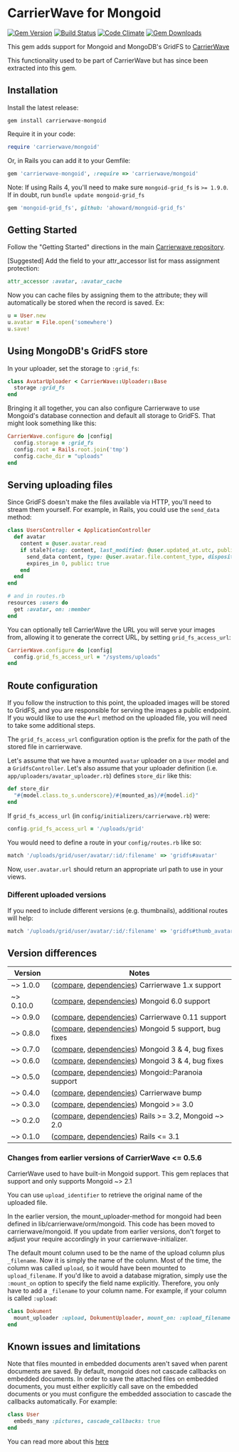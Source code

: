 # CarrierWave for Mongoid

[![Gem Version](http://img.shields.io/gem/v/carrierwave-mongoid.svg)](https://rubygems.org/gems/carrierwave-mongoid)
[![Build Status](https://travis-ci.org/carrierwaveuploader/carrierwave-mongoid.svg)](http://travis-ci.org/carrierwaveuploader/carrierwave-mongoid)
[![Code Climate](http://img.shields.io/codeclimate/github/carrierwaveuploader/carrierwave-mongoid.svg)](https://codeclimate.com/github/carrierwaveuploader/carrierwave-mongoid)
[![Gem Downloads](https://img.shields.io/gem/dt/carrierwave-mongoid.svg)](https://rubygems.org/gems/carrierwave-mongoid)

This gem adds support for Mongoid and MongoDB's GridFS to
[CarrierWave](https://github.com/carrierwaveuploader/carrierwave/)

This functionality used to be part of CarrierWave but has since been extracted
into this gem.

## Installation

Install the latest release:

    gem install carrierwave-mongoid

Require it in your code:

```ruby
require 'carrierwave/mongoid'
```

Or, in Rails you can add it to your Gemfile:

```ruby
gem 'carrierwave-mongoid', :require => 'carrierwave/mongoid'
```

Note: If using Rails 4, you'll need to make sure `mongoid-grid_fs` is `>= 1.9.0`.
If in doubt, run `bundle update mongoid-grid_fs`

```ruby
gem 'mongoid-grid_fs', github: 'ahoward/mongoid-grid_fs'
```

## Getting Started

Follow the "Getting Started" directions in the main
[Carrierwave repository](https://github.com/carrierwaveuploader/carrierwave/).

[Suggested] Add the field to your attr_accessor list for mass assignment
protection:

```ruby
attr_accessor :avatar, :avatar_cache
```

Now you can cache files by assigning them to the attribute; they will
automatically be stored when the record is saved. Ex:

```ruby
u = User.new
u.avatar = File.open('somewhere')
u.save!
```

## Using MongoDB's GridFS store

In your uploader, set the storage to `:grid_fs`:

```ruby
class AvatarUploader < CarrierWave::Uploader::Base
  storage :grid_fs
end
```

Bringing it all together, you can also configure Carrierwave to use Mongoid's
database connection and default all storage to GridFS. That might look something
like this:

```ruby
CarrierWave.configure do |config|
  config.storage = :grid_fs
  config.root = Rails.root.join('tmp')
  config.cache_dir = "uploads"
end
```

## Serving uploading files

Since GridFS doesn't make the files available via HTTP, you'll need to stream
them yourself. For example, in Rails, you could use the `send_data` method:

```ruby
class UsersController < ApplicationController
  def avatar
    content = @user.avatar.read
    if stale?(etag: content, last_modified: @user.updated_at.utc, public: true)
      send_data content, type: @user.avatar.file.content_type, disposition: "inline"
      expires_in 0, public: true
    end
  end
end

# and in routes.rb
resources :users do
  get :avatar, on: :member
end
```

You can optionally tell CarrierWave the URL you will serve your images from,
allowing it to generate the correct URL, by setting `grid_fs_access_url`:

```ruby
CarrierWave.configure do |config|
  config.grid_fs_access_url = "/systems/uploads"
end
```

## Route configuration

If you follow the instruction to this point, the uploaded images will be
stored to GridFS, and you are responsible for serving the images a public
endpoint. If you would like to use the `#url` method on the uploaded file, you
will need to take some additional steps.

The `grid_fs_access_url` configuration option is the prefix for the path of
the stored file in carrierwave.

Let's assume that we have a mounted `avatar` uploader on a `User` model and a
`GridfsController`. Let's also assume that your uploader definition
(i.e. `app/uploaders/avatar_uploader.rb`) defines `store_dir` like this:

```ruby
def store_dir
  "#{model.class.to_s.underscore}/#{mounted_as}/#{model.id}"
end
```

If `grid_fs_access_url` (in `config/initializers/carrierwave.rb`) were:

```ruby
config.grid_fs_access_url = '/uploads/grid'
```

You would need to define a route in your `config/routes.rb` like so:

```ruby
match '/uploads/grid/user/avatar/:id/:filename' => 'gridfs#avatar'
```

Now, `user.avatar.url` should return an appropriate url path to use in your
views.

### Different uploaded versions

If you need to include different versions (e.g. thumbnails), additional routes
will help:

```ruby
match '/uploads/grid/user/avatar/:id/:filename' => 'gridfs#thumb_avatar', constraints: { filename: /thumb.*/ }
```

## Version differences

| Version   | Notes                                                                           |
|-----------|---------------------------------------------------------------------------------|
| ~> 1.0.0  | ([compare][compare-1.0], [dependencies][deps-1.0]) Carrierwave 1.x support      |
| ~> 0.10.0 | ([compare][compare-0.10], [dependencies][deps-0.10]) Mongoid 6.0  support       |
| ~> 0.9.0  | ([compare][compare-0.9], [dependencies][deps-0.9]) Carrierwave 0.11 support     |
| ~> 0.8.0  | ([compare][compare-0.8], [dependencies][deps-0.8]) Mongoid 5 support, bug fixes |
| ~> 0.7.0  | ([compare][compare-0.7], [dependencies][deps-0.7]) Mongoid 3 & 4, bug fixes     |
| ~> 0.6.0  | ([compare][compare-0.6], [dependencies][deps-0.6]) Mongoid 3 & 4, bug fixes     |
| ~> 0.5.0  | ([compare][compare-0.5], [dependencies][deps-0.5]) Mongoid::Paranoia support    |
| ~> 0.4.0  | ([compare][compare-0.4], [dependencies][deps-0.4]) Carrierwave bump             |
| ~> 0.3.0  | ([compare][compare-0.3], [dependencies][deps-0.3]) Mongoid >= 3.0               |
| ~> 0.2.0  | ([compare][compare-0.2], [dependencies][deps-0.2]) Rails >= 3.2, Mongoid ~> 2.0 |
| ~> 0.1.0  | ([compare][compare-0.1], [dependencies][deps-0.1]) Rails <= 3.1                 |

[compare-1.0]: https://github.com/carrierwaveuploader/carrierwave-mongoid/compare/v0.10.0...v1.0.0
[compare-0.10]: https://github.com/carrierwaveuploader/carrierwave-mongoid/compare/v0.9.0...v0.10.0
[compare-0.9]: https://github.com/carrierwaveuploader/carrierwave-mongoid/compare/v0.8.1...v0.9.0
[compare-0.8]: https://github.com/carrierwaveuploader/carrierwave-mongoid/compare/v0.7.1...v0.8.1
[compare-0.7]: https://github.com/carrierwaveuploader/carrierwave-mongoid/compare/v0.6.3...v0.7.1
[compare-0.6]: https://github.com/carrierwaveuploader/carrierwave-mongoid/compare/v0.5.0...v0.6.3
[compare-0.5]: https://github.com/carrierwaveuploader/carrierwave-mongoid/compare/v0.4.0...v0.5.0
[compare-0.4]: https://github.com/carrierwaveuploader/carrierwave-mongoid/compare/v0.3.1...v0.4.0
[compare-0.3]: https://github.com/carrierwaveuploader/carrierwave-mongoid/compare/v0.2.1...v0.3.1
[compare-0.2]: https://github.com/carrierwaveuploader/carrierwave-mongoid/compare/v0.1.7...v0.2.2
[compare-0.1]: https://github.com/carrierwaveuploader/carrierwave-mongoid/compare/v0.1.1...v0.1.7

[deps-1.0]: https://rubygems.org/gems/carrierwave-mongoid/versions/1.0.0
[deps-0.10]: https://rubygems.org/gems/carrierwave-mongoid/versions/0.10.0
[deps-0.9]: https://rubygems.org/gems/carrierwave-mongoid/versions/0.9.0
[deps-0.8]: https://rubygems.org/gems/carrierwave-mongoid/versions/0.8.1
[deps-0.7]: https://rubygems.org/gems/carrierwave-mongoid/versions/0.7.1
[deps-0.6]: https://rubygems.org/gems/carrierwave-mongoid/versions/0.6.3
[deps-0.5]: https://rubygems.org/gems/carrierwave-mongoid/versions/0.5.0
[deps-0.4]: https://rubygems.org/gems/carrierwave-mongoid/versions/0.4.0
[deps-0.3]: https://rubygems.org/gems/carrierwave-mongoid/versions/0.3.1
[deps-0.2]: https://rubygems.org/gems/carrierwave-mongoid/versions/0.2.2
[deps-0.1]: https://rubygems.org/gems/carrierwave-mongoid/versions/0.1.7

### Changes from earlier versions of CarrierWave <= 0.5.6

CarrierWave used to have built-in Mongoid support. This gem replaces that
support and only supports Mongoid ~> 2.1

You can use `upload_identifier` to retrieve the original name of the uploaded file.

In the earlier version, the mount_uploader-method for mongoid had been defined
in lib/carrierwave/orm/mongoid. This code has been moved to
carrierwave/mongoid. If you update from earlier versions, don't forget to adjust
your require accordingly in your carrierwave-initializer.

The default mount column used to be the name of the upload column plus
`_filename`. Now it is simply the name of the column. Most of the time, the
column was called `upload`, so it would have been mounted to `upload_filename`.
If you'd like to avoid a database migration, simply use the `:mount_on` option
to specify the field name explicitly. Therefore, you only have to add a
`_filename` to your column name. For example, if your column is called
`:upload`:

```ruby
class Dokument
  mount_uploader :upload, DokumentUploader, mount_on: :upload_filename
end
```

## Known issues and limitations

Note that files mounted in embedded documents aren't saved when parent documents
are saved. By default, mongoid does not cascade callbacks on embedded
documents. In order to save the attached files on embedded documents, you must
either explicitly call save on the embedded documents or you must configure the
embedded association to cascade the callbacks automatically. For example:

```ruby
class User
  embeds_many :pictures, cascade_callbacks: true
end
```

You can read more about this [here](https://github.com/carrierwaveuploader/carrierwave/issues#issue/81)
